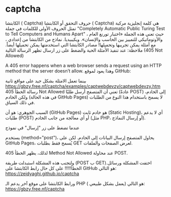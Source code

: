 # captcha
الكابتشا ( Captcha)  حروف التحقق أو الكابتشا ( Captcha) هي كلمة إنجليزية مركبة تمثل الحروف الأولى للكلمات في جملة  "Completely Automatic Public Turing Test to Tell Computers and Humans Apart" ،  حيث تعني هذه الجملة «اختبار تورنغ العام والأوتوماتيكي للتمييز بين الحاسب والإنسان».  ويكيبيديا.
نماذج من الكابتشا  من إعدادي ، مع أمثلة يمكن تجريبها وتحميلها!
مصادر الكابتشا التي استخدمتها يمكن تحميلها أيضاً.
ملاحظة: عند تنفيذ الأمثلة الحية والضغط على زر ارسال
تظهر الرسالة التالية (405 Not Allowed)

A 405 error happens when a web browser sends a request using an HTTP method that the server doesn’t allow.
وهذا يعود لموقع GitHub: 

بينما تعمل الامثلة بشكل جيد على مواقع ثانية https://gbzy.free.nf/captcha/examples/captwebdevzy/captwebdevzy.htm
رسالة الخطأ 405 Not Allowed تعني أن المتصفح أرسل طلبًا (عادةً POST) إلى الخادم،
ولكن الخادم (في هذه الحالة GitHub Pages) لا يسمح باستخدام هذا النوع من الطلبات في ذلك السياق.

السبب الجوهري: هو أن (GitHub Pages) هو خادم ثابت (Static Hosting)، أي لا يدعم طلبات (POST) أو أي معالجة من جانب الخادم (مثل PHP، أو إرسال النماذج).

عندما تضغط على زر "إرسال" في نموذج <form> يستخدم (method="post")، 
يحاول المتصفح إرسال البيانات إلى الخادم.
لكن على GitHub Pages، يُسمح فقط بطلبات GET لعرض الصفحات والملفات.

لذلك، يظهر الخطأ 405 Method Not Allowed عند محاولة POST.

ولتجنب هذه المشكلة  استبدلت طريقة (POST ب GET).اختفت المشكلة ورسائل الخطأ!!!!!
على كل حال رابط الكابتشا على GitHub هو التالي:     https://zeidyaghi.github.io/captcha

ورابط الكابتشا على موقع آخر يدعم الـ PHP ( يعمل بشكل طبيعي) هو التالي:   https://gbzy.free.nf/captcha

